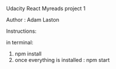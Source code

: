 Udacity React Myreads project 1

Author : Adam Laston

Instructions:

in terminal: 
1. npm install
2. once everything is installed : npm start
